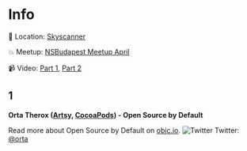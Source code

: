 Info
===========

:round_pushpin: Location: [Skyscanner](https://www.google.hu/maps/place/K%C3%A1roly+krt.+6,+Budapest,+1052/@47.494654,19.0571683,17z)

:boom: Meetup: [NSBudapest Meetup April](http://www.meetup.com/NSBudapest/events/230111576/)

:video_camera: Video: [Part 1](https://youtu.be/5AnA-dPLUiY), [Part 2](https://youtu.be/eiIMm7c7pwc)

1
---
**Orta Therox ([Artsy](https://twitter.com/artsy), [CocoaPods](https://twitter.com/cocoapods)) - Open Source by Default**

Read more about Open Source by Default on [objc.io](https://www.objc.io/issues/22-scale/artsy/).
![Twitter](http://i.imgur.com/wWzX9uB.png) Twitter: [@orta](https://twitter.com/orta)

